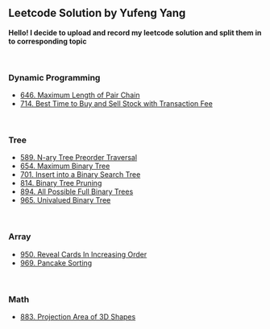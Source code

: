 ## Leetcode Solution by Yufeng Yang

**Hello! I decide to upload and record my leetcode solution and split them in to corresponding topic**

<br>

### Dynamic Programming

<ul>
    <li> <a href="code/646. Maximum Length of Pair Chain.py">646. Maximum Length of Pair Chain</a></li>
    <li><a href="code/714. Best Time to Buy and Sell Stock with Transaction Fee.py"> 714. Best Time to Buy and Sell Stock with Transaction Fee </a></li>
</ul>

<br>

### Tree

<ul>
    <li><a href="code/589. N-ary Tree Preorder Traversal.py">589. N-ary Tree Preorder Traversal</a></li>
    <li><a href="code/654. Maximum Binary Tree.py">654. Maximum Binary Tree</a></li>
    <li><a href="code/701. Insert into a Binary Search Tree.py">701. Insert into a Binary Search Tree</a></li>
    <li><a href="code/814. Binary Tree Pruning.py">814. Binary Tree Pruning</a></li>
    <li><a href="code/894. All Possible Full Binary Trees.py">894. All Possible Full Binary Trees</a></li>
    <li><a href="code/965. Univalued Binary Tree.py"> 965. Univalued Binary Tree </a></li>
</ul>

<br>

### Array

<ul>
    <li><a href="code/950. Reveal Cards In Increasing Order.py">950. Reveal Cards In Increasing Order</a></li>
    <li><a href="code/969. Pancake Sorting.py">969. Pancake Sorting</a></li>

</ul>

<br>

### Math

<ul>
    <li><a href="code/883. Projection Area of 3D Shapes.py">883. Projection Area of 3D Shapes</a></li>
</ul>


